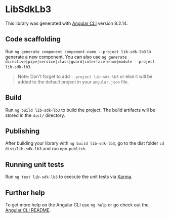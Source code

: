 # LibSdkLb3

This library was generated with [Angular CLI](https://github.com/angular/angular-cli) version 8.2.14.

## Code scaffolding

Run `ng generate component component-name --project lib-sdk-lb3` to generate a new component. You can also use `ng generate directive|pipe|service|class|guard|interface|enum|module --project lib-sdk-lb3`.
> Note: Don't forget to add `--project lib-sdk-lb3` or else it will be added to the default project in your `angular.json` file. 

## Build

Run `ng build lib-sdk-lb3` to build the project. The build artifacts will be stored in the `dist/` directory.

## Publishing

After building your library with `ng build lib-sdk-lb3`, go to the dist folder `cd dist/lib-sdk-lb3` and run `npm publish`.

## Running unit tests

Run `ng test lib-sdk-lb3` to execute the unit tests via [Karma](https://karma-runner.github.io).

## Further help

To get more help on the Angular CLI use `ng help` or go check out the [Angular CLI README](https://github.com/angular/angular-cli/blob/master/README.md).
